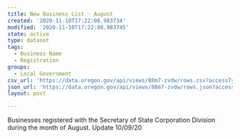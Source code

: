 ```yaml
---
title: New Business List - August
created: '2020-11-10T17:22:08.983734'
modified: '2020-11-10T17:22:08.983745'
state: active
type: dataset
tags:
  - Business Name
  - Registration
groups:
  - Local Government
csv_url: 'https://data.oregon.gov/api/views/88m7-zvdw/rows.csv?accessType=DOWNLOAD'
json_url: 'https://data.oregon.gov/api/views/88m7-zvdw/rows.json?accessType=DOWNLOAD'
layout: post

---
```

Businesses registered with the Secretary of State Corporation Division during the month of August.  Update 10/09/20
